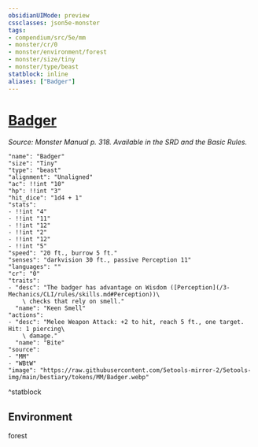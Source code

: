 ```yaml
---
obsidianUIMode: preview
cssclasses: json5e-monster
tags:
- compendium/src/5e/mm
- monster/cr/0
- monster/environment/forest
- monster/size/tiny
- monster/type/beast
statblock: inline
aliases: ["Badger"]
---
```

# [Badger](3-Mechanics/CLI/bestiary/beast/badger.md)
*Source: Monster Manual p. 318. Available in the SRD and the Basic Rules.*  

```statblock
"name": "Badger"
"size": "Tiny"
"type": "beast"
"alignment": "Unaligned"
"ac": !!int "10"
"hp": !!int "3"
"hit_dice": "1d4 + 1"
"stats":
- !!int "4"
- !!int "11"
- !!int "12"
- !!int "2"
- !!int "12"
- !!int "5"
"speed": "20 ft., burrow 5 ft."
"senses": "darkvision 30 ft., passive Perception 11"
"languages": ""
"cr": "0"
"traits":
- "desc": "The badger has advantage on Wisdom ([Perception](/3-Mechanics/CLI/rules/skills.md#Perception))\
    \ checks that rely on smell."
  "name": "Keen Smell"
"actions":
- "desc": "Melee Weapon Attack: +2 to hit, reach 5 ft., one target. Hit: 1 piercing\
    \ damage."
  "name": "Bite"
"source":
- "MM"
- "WBtW"
"image": "https://raw.githubusercontent.com/5etools-mirror-2/5etools-img/main/bestiary/tokens/MM/Badger.webp"
```
^statblock

## Environment

forest